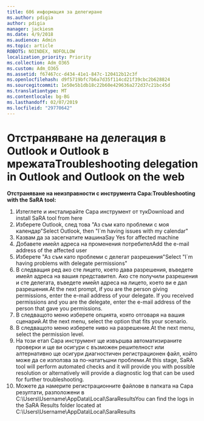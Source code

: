 ```yaml
---
title: 606 информация за делегиране
ms.author: pdigia
author: pdigia
manager: jackiesm
ms.date: 4/9/2018
ms.audience: Admin
ms.topic: article
ROBOTS: NOINDEX, NOFOLLOW
localization_priority: Priority
ms.collection: Adm_O365
ms.custom: Adm_O365
ms.assetid: f67467cc-d434-41e1-847c-120412b12c3f
ms.openlocfilehash: d9f5719bfc7b6a7d35f114cd21f39cbc2b628824
ms.sourcegitcommit: 1e50e5b1db18c22b60e429636a272d37c21bc45d
ms.translationtype: MT
ms.contentlocale: bg-BG
ms.lasthandoff: 02/07/2019
ms.locfileid: "29770642"
---
```

# <a name="troubleshooting-delegation-in-outlook-and-outlook-on-the-web"></a><span data-ttu-id="ab185-102">Отстраняване на делегация в Outlook и Outlook в мрежата</span><span class="sxs-lookup"><span data-stu-id="ab185-102">Troubleshooting delegation in Outlook and Outlook on the web</span></span>

<span data-ttu-id="ab185-103">**Отстраняване на неизправности с инструмента Сара:**</span><span class="sxs-lookup"><span data-stu-id="ab185-103">**Troubleshooting with the SaRA tool:**</span></span>

1. <span data-ttu-id="ab185-104">Изтеглете и инсталирайте Сара инструмент от тук</span><span class="sxs-lookup"><span data-stu-id="ab185-104">Download and install SaRA tool from here</span></span>
1. <span data-ttu-id="ab185-105">Изберете Outlook, след това "Аз съм като проблеми с моя календар"</span><span class="sxs-lookup"><span data-stu-id="ab185-105">Select Outlook, then "I\`m having issues with my calendar"</span></span>
1. <span data-ttu-id="ab185-106">Казвам да за засегнатите машина</span><span class="sxs-lookup"><span data-stu-id="ab185-106">Say Yes for affected machine</span></span>
1. <span data-ttu-id="ab185-107">Добавете имейл адреса на променения потребител</span><span class="sxs-lookup"><span data-stu-id="ab185-107">Add the e-mail address of the affected user</span></span>
1. <span data-ttu-id="ab185-108">Изберете "Аз съм като проблеми с делегат разрешения"</span><span class="sxs-lookup"><span data-stu-id="ab185-108">Select "I\`m having problems with delegate permissions"</span></span>
1. <span data-ttu-id="ab185-p101">В следващия ред ако сте лицето, което дава разрешения, въведете имейл адреса на вашия представител. Ако сте получили разрешения и сте делегата, въведете имейл адреса на лицето, което ви е дал разрешения.</span><span class="sxs-lookup"><span data-stu-id="ab185-p101">At the next prompt, if you are the person giving permissions, enter the e-mail address of your delegate. If you received permissions and you are the delegate, enter the e-mail address of the person that gave you permissions.</span></span>
1. <span data-ttu-id="ab185-111">В следващото меню изберете опцията, която отговаря на вашия сценарий.</span><span class="sxs-lookup"><span data-stu-id="ab185-111">At the next menu, select the option that fits your scenario.</span></span> 
1. <span data-ttu-id="ab185-112">В следващото меню изберете ниво на разрешение.</span><span class="sxs-lookup"><span data-stu-id="ab185-112">At the next menu, select the permission level.</span></span>
1. <span data-ttu-id="ab185-113">На този етап Сара инструмент ще извършва автоматизираните проверки и ще ви осигури с възможен решителност или алтернативно ще осигури диагностичен регистрационен файл, който може да се използва за по-нататъшни проблеми.</span><span class="sxs-lookup"><span data-stu-id="ab185-113">At this stage, SaRA tool will perform automated checks and it will provide you with possible resolution or alternatively will provide a diagnostic log that can be used for further troubleshooting.</span></span>
1. <span data-ttu-id="ab185-114">Можете да намерите регистрационните файлове в папката на Сара резултати, разположени в C:\Users\Username\AppData\Local\SaraResults</span><span class="sxs-lookup"><span data-stu-id="ab185-114">You can find the logs in the SaRA Results folder located at C:\Users\Username\AppData\Local\SaraResults</span></span>